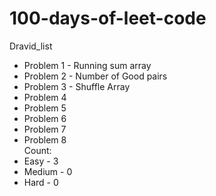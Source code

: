# 100-days-of-leet-code
Dravid_list
- Problem 1 - Running sum array
- Problem 2 - Number of Good pairs 
- Problem 3 - Shuffle Array
- Problem 4                                                                                                
- Problem 5
- Problem 6                                                                                                 
- Problem 7                                                                                                  
- Problem 8                                                                                                  
Count:
- Easy - 3
- Medium - 0
- Hard - 0
